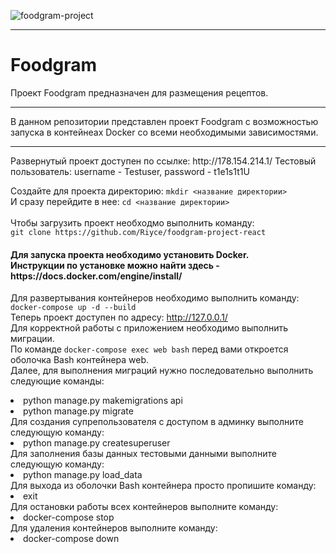 ![foodgram-project](https://github.com/Riyce/foodgram-project-react/actions/workflows/main.yml/badge.svg)
<hr>
<h1> Foodgram </h1>
Проект Foodgram предназначен для размещения рецептов.
<hr>
В данном репозитории представлен проект Foodgram с возможностью запуска в контейнеах Docker со всеми необходимыми зависимостями.
<hr>
Развернутый проект доступен по ссылке: http://178.154.214.1/
Тестовый пользователь: username - Testuser, password - t1e1s1t1U

Создайте для проекта директорию:
`mkdir <название директории>`
<br>И сразу перейдите в нее:
`cd <название директории>` <br>
<br>Чтобы загрузить проект необходмо выполнить команду:<br>
`git clone https://github.com/Riyce/foodgram-project-react`

<h4>
Для запуска проекта необходимо установить Docker.<br>
Инструкции по установке можно найти здесь - https://docs.docker.com/engine/install/ <br>
</h4>

Для развертывания контейнеров необходимо выполнить команду: `docker-compose up -d --build`
<br>Теперь проект доступен по адресу: http://127.0.0.1/
<br> Для корректной работы с приложением необходимо выполнить миграции.
<br> По команде `docker-compose exec web bash` перед вами откроется оболочка Bash контейнера web.
<br> Далее, для выполнения миграций нужно последовательно выполнить следующие команды:
<li> python manage.py makemigrations api
<li> python manage.py migrate
<br> Для создания супрепользователя с доступом в админку выполните следующую команду:
<li> python manage.py createsuperuser
<br> Для заполнения базы данных тестовыми данными выполните следующую команду:
<li> python manage.py load_data
<br> Для выхода из оболочки Bash контейнера просто пропишите команду:
<li> exit
<br> Для остановки работы всех контейнеров выполните команду:
<li> docker-compose stop
<br> Для удаления контейнеров выполните команду:
<li> docker-compose down

